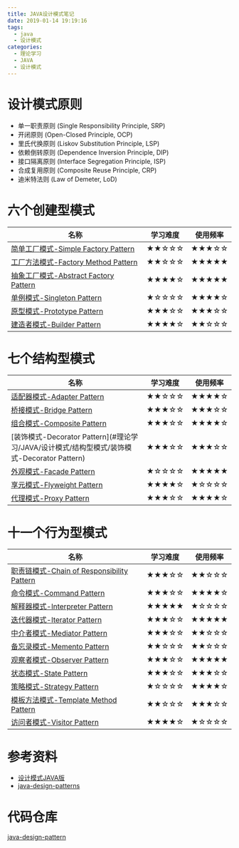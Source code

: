 ```yaml
---
title: JAVA设计模式笔记
date: 2019-01-14 19:19:16
tags:
  - java
  - 设计模式
categories: 
  - 理论学习
  - JAVA
  - 设计模式
---
```

# 设计模式原则

- 单一职责原则 (Single Responsibility Principle, SRP)
- 开闭原则 (Open-Closed Principle, OCP)
- 里氏代换原则 (Liskov Substitution Principle, LSP)
- 依赖倒转原则 (Dependence Inversion Principle, DIP)
- 接口隔离原则 (Interface Segregation Principle, ISP)
- 合成复用原则 (Composite Reuse Principle, CRP)
- 迪米特法则 (Law of Demeter, LoD)

<!-- more -->

# 六个创建型模式

|名称|学习难度|使用频率|
|-|-|-|
|[简单工厂模式-Simple Factory Pattern](#理论学习/JAVA/设计模式/创建型模式/简单工厂模式-Simple-Factory-Pattern)|★★☆☆☆|★★★☆☆|
|[工厂方法模式-Factory Method Pattern](#理论学习/JAVA/设计模式/创建型模式/工厂方法模式-Factory-Method-Pattern)|★★☆☆☆|★★★★★|
|[抽象工厂模式-Abstract Factory Pattern](#理论学习/JAVA/设计模式/创建型模式/抽象工厂模式-Abstract-Factory-Pattern)|★★★★☆|★★★★★|
|[单例模式-Singleton Pattern](#理论学习/JAVA/设计模式/创建型模式/单例模式-Singleton-Pattern)|★☆☆☆☆|★★★★☆|
|[原型模式-Prototype Pattern](#理论学习/JAVA/设计模式/创建型模式/原型模式-Prototype-Pattern)|★★★☆☆|★★★☆☆|
|[建造者模式-Builder Pattern](#理论学习/JAVA/设计模式/创建型模式/建造者模式-Builder-Pattern)|★★★★☆|★★☆☆☆|

# 七个结构型模式

|名称|学习难度|使用频率|
|-|-|-|
|[适配器模式-Adapter Pattern](#理论学习/JAVA/设计模式/结构型模式/适配器模式-Adapter-Pattern)|★★☆☆☆|★★★★☆|
|[桥接模式-Bridge Pattern](#理论学习/JAVA/设计模式/结构型模式/桥接模式-Bridge-Pattern)|★★★☆☆|★★★☆☆|
|[组合模式-Composite Pattern](#理论学习/JAVA/设计模式/结构型模式/组合模式-Composite-Pattern)|★★★☆☆|★★★★☆|
|[装饰模式-Decorator Pattern](#理论学习/JAVA/设计模式/结构型模式/装饰模式-Decorator Pattern)|★★★☆☆|★★★☆☆|
|[外观模式-Facade Pattern](#理论学习/JAVA/设计模式/结构型模式/外观模式-Facade-Pattern)|★☆☆☆☆|★★★★★|
|[享元模式-Flyweight Pattern](#理论学习/JAVA/设计模式/结构型模式/享元模式-Flyweight-Pattern)|★★★★☆|★☆☆☆☆|
|[代理模式-Proxy Pattern](#理论学习/JAVA/设计模式/结构型模式/代理模式-Proxy-Pattern)|★★★☆☆|★★★★☆|

# 十一个行为型模式

|名称|学习难度|使用频率|
|-|-|-|
|[职责链模式-Chain of Responsibility Pattern](#理论学习/JAVA/设计模式/行为型模式/职责链模式-Chain-of-Responsibility-Pattern)|★★★☆☆|★★☆☆☆|
|[命令模式-Command Pattern](#理论学习/JAVA/设计模式/行为型模式/命令模式-Command-Pattern)|★★★☆☆|★★★★☆|
|[解释器模式-Interpreter Pattern](#理论学习/JAVA/设计模式/行为型模式/解释器模式-Interpreter-Pattern)|★★★★★|★☆☆☆☆|
|[迭代器模式-Iterator Pattern](#理论学习/JAVA/设计模式/行为型模式/)|★★★☆☆|★★★★★|
|[中介者模式-Mediator Pattern](#理论学习/JAVA/设计模式/行为型模式/)|★★★☆☆|★★☆☆☆|
|[备忘录模式-Memento Pattern](#理论学习/JAVA/设计模式/行为型模式/)|★★☆☆☆|★★☆☆☆|
|[观察者模式-Observer Pattern](#理论学习/JAVA/设计模式/行为型模式/)|★★★☆☆|★★★★★|
|[状态模式-State Pattern](#理论学习/JAVA/设计模式/行为型模式/)|★★★☆☆|★★★☆☆|
|[策略模式-Strategy Pattern](#理论学习/JAVA/设计模式/行为型模式/)|★☆☆☆☆|★★★★☆|
|[模板方法模式-Template Method Pattern](#理论学习/JAVA/设计模式/行为型模式/)|★★☆☆☆|★★★☆☆|
|[访问者模式-Visitor Pattern](#理论学习/JAVA/设计模式/行为型模式/)|★★★★☆|★☆☆☆☆|

# 参考资料

- [设计模式JAVA版](https://gof.quanke.name/)
- [java-design-patterns](https://github.com/iluwatar/java-design-patterns)

# 代码仓库

[java-design-pattern](https://github.com/gcdd1993/java-design-pattern)